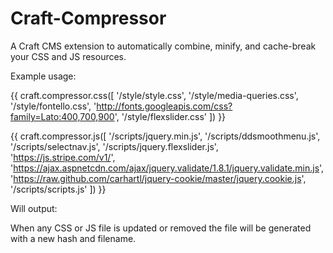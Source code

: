 Craft-Compressor
================

A Craft CMS extension to automatically combine, minify, and cache-break your CSS and JS resources.

Example usage:

{{ craft.compressor.css([
	'/style/style.css',
	'/style/media-queries.css',
	'/style/fontello.css',
	'http://fonts.googleapis.com/css?family=Lato:400,700,900',
	'/style/flexslider.css'
]) }}

{{ craft.compressor.js([
	'/scripts/jquery.min.js',
	'/scripts/ddsmoothmenu.js',
	'/scripts/selectnav.js',
	'/scripts/jquery.flexslider.js',
	'https://js.stripe.com/v1/',
	'https://ajax.aspnetcdn.com/ajax/jquery.validate/1.8.1/jquery.validate.min.js',
	'https://raw.github.com/carhartl/jquery-cookie/master/jquery.cookie.js',
	'/scripts/scripts.js'
]) }}

Will output:

<link rel="stylesheet" href="http://example.com/cache/cached.5fe383065467625b28499c2b885d60fa.css">

<script src="http://example.com/cache/cached.0c4a14a00d89f6a600a931c274ad16ba.js"></script>

When any CSS or JS file is updated or removed the file will be generated with a new hash and filename.